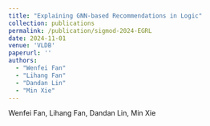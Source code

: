 ```yaml
---
title: "Explaining GNN-based Recommendations in Logic"
collection: publications
permalink: /publication/sigmod-2024-EGRL
date: 2024-11-01
venue: 'VLDB'
paperurl: ''
authors: 
  - "Wenfei Fan"
  - "Lihang Fan"
  - "Dandan Lin"
  - "Min Xie"
---
```


Wenfei Fan, Lihang Fan, Dandan Lin, Min Xie
